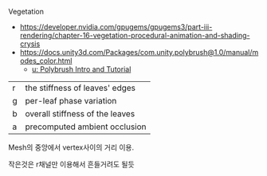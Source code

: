 Vegetation

- <https://developer.nvidia.com/gpugems/gpugems3/part-iii-rendering/chapter-16-vegetation-procedural-animation-and-shading-crysis>
- https://docs.unity3d.com/Packages/com.unity.polybrush@1.0/manual/modes_color.html
  - [u: Polybrush Intro and Tutorial](https://youtu.be/JQyntL-Z5bM?t=448)

|||
|-|-|
|r| the stiffness of leaves' edges|
|g| per-leaf phase variation|
|b| overall stiffness of the leaves|
|a| precomputed ambient occlusion|

Mesh의 중앙에서 vertex사이의 거리 이용.

작은것은 r채널만 이용해서 흔들거려도 될듯